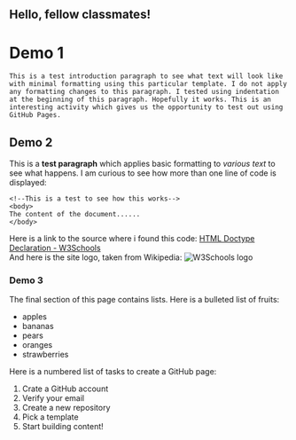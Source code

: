 ## Hello, fellow classmates!
# Demo 1
	This is a test introduction paragraph to see what text will look like with minimal formatting using this particular template. I do not apply any formatting changes to this paragraph. I tested using indentation at the beginning of this paragraph. Hopefully it works. This is an interesting activity which gives us the opportunity to test out using GitHub Pages.
## Demo 2
This is a **test paragraph** which applies basic formatting to _various text_ to see what happens. I am curious to see how more than one line of code is displayed:
````
<!--This is a test to see how this works-->
<body>
The content of the document......
</body>
````
Here is a link to the source where i found this code: [HTML Doctype Declaration - W3Schools](https://www.w3schools.com/tags/tag_doctype.asp) <br>And here is the site logo, taken from Wikipedia: ![W3Schools logo](https://upload.wikimedia.org/wikipedia/commons/3/3e/W3Schools_logo.png)
### Demo 3
The final section of this page contains lists. 
Here is a bulleted list of fruits:
- apples
- bananas
- pears
- oranges
- strawberries

Here is a numbered list of tasks to create a GitHub page:
1. Crate a GitHub account
2. Verify your email
3. Create a new repository
4. Pick a template
5. Start building content!
